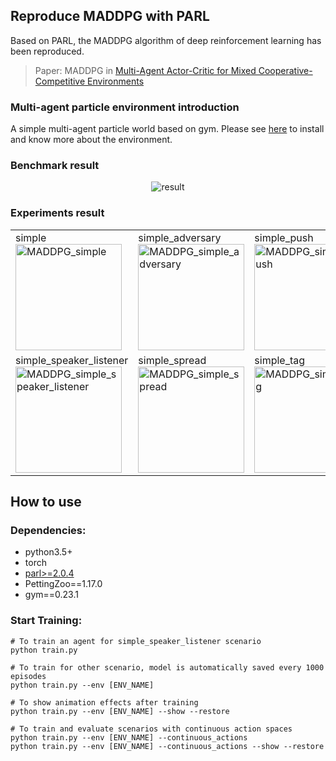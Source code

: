 ## Reproduce MADDPG with PARL
Based on PARL, the MADDPG algorithm of deep reinforcement learning has been reproduced.

> Paper: MADDPG in [ Multi-Agent Actor-Critic for Mixed Cooperative-Competitive Environments](https://arxiv.org/abs/1706.02275)

### Multi-agent particle environment introduction
A simple multi-agent particle world based on gym. Please see [here](https://github.com/openai/multiagent-particle-envs) to install and know more about the environment.

### Benchmark result
<p align="center">
<img src="https://github.com/benchmarking-rl/PARL-experiments/blob/master/MADDPG/torch/result.png" alt="result"/>
</p>

### Experiments result

<table>
<tr>
<td>
simple<br>
<img src="https://github.com/benchmarking-rl/PARL-experiments/blob/master/MADDPG/paddle/.benchmark/MADDPG_simple.gif"                  width = "170" height = "170" alt="MADDPG_simple"/>
</td>
<td>
simple_adversary<br>
<img src="https://github.com/benchmarking-rl/PARL-experiments/blob/master/MADDPG/paddle/.benchmark/MADDPG_simple_adversary.gif"        width = "170" height = "170" alt="MADDPG_simple_adversary"/>
</td>
<td>
simple_push<br>
<img src="https://github.com/benchmarking-rl/PARL-experiments/blob/master/MADDPG/paddle/.benchmark/MADDPG_simple_push.gif"             width = "170" height = "170" alt="MADDPG_simple_push"/>
</td>
<td>
simple_crypto<br>
<img src="https://github.com/benchmarking-rl/PARL-experiments/blob/master/MADDPG/paddle/.benchmark/MADDPG_simple_crypto.gif"        width = "170" height = "170" alt="MADDPG_simple_crypto"/>
</td>
</tr>
<tr>
<td>
simple_speaker_listener<br>
<img src="https://github.com/benchmarking-rl/PARL-experiments/blob/master/MADDPG/paddle/.benchmark/MADDPG_simple_speaker_listener.gif" width = "170" height = "170" alt="MADDPG_simple_speaker_listener"/>
</td>
<td>
simple_spread<br>
<img src="https://github.com/benchmarking-rl/PARL-experiments/blob/master/MADDPG/paddle/.benchmark/MADDPG_simple_spread.gif"           width = "170" height = "170" alt="MADDPG_simple_spread"/>
</td>
<td>
simple_tag<br>
<img src="https://github.com/benchmarking-rl/PARL-experiments/blob/master/MADDPG/paddle/.benchmark/MADDPG_simple_tag.gif"              width = "170" height = "170" alt="MADDPG_simple_tag"/>
</td>
<td>
simple_world_comm<br>
<img src="https://github.com/benchmarking-rl/PARL-experiments/blob/master/MADDPG/paddle/.benchmark/MADDPG_simple_world_comm.gif"       width = "170" height = "170" alt="MADDPG_simple_world_comm"/>
</td>
</tr>
</table>

## How to use
### Dependencies:
+ python3.5+
+ torch
+ [parl>=2.0.4](https://github.com/PaddlePaddle/PARL)
+ PettingZoo==1.17.0
+ gym==0.23.1

### Start Training:
```
# To train an agent for simple_speaker_listener scenario
python train.py

# To train for other scenario, model is automatically saved every 1000 episodes
python train.py --env [ENV_NAME]

# To show animation effects after training
python train.py --env [ENV_NAME] --show --restore

# To train and evaluate scenarios with continuous action spaces
python train.py --env [ENV_NAME] --continuous_actions
python train.py --env [ENV_NAME] --continuous_actions --show --restore
